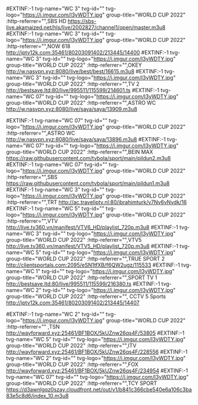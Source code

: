 #EXTINF:-1  tvg-name="WC 3" tvg-id="" tvg-logo="https://i.imgur.com/I3yWDTY.jpg" group-title="WORLD CUP 2022" :http-referrer="",SBS HD
https://sbs-live.akamaized.net/hls/live/2002827/channel1/open/master.m3u8
#EXTINF:-1  tvg-name="WC 3" tvg-id="" tvg-logo="https://i.imgur.com/I3yWDTY.jpg" group-title="WORLD CUP 2022" :http-referrer="",NOW 618
http://iptv12k.com:35461/80203091402/213445/14400
#EXTINF:-1  tvg-name="WC 3" tvg-id="" tvg-logo="https://i.imgur.com/I3yWDTY.jpg" group-title="WORLD CUP 2022" :http-referrer="",OKEY
http://w.nasvpn.xyz:8080/live/best/best/16615.m3u8
#EXTINF:-1  tvg-name="WC 3" tvg-id="" tvg-logo="https://i.imgur.com/I3yWDTY.jpg" group-title="WORLD CUP 2022" :http-referrer="",TV 2
http://bestsave.ltd:80/live/995511/115599/214601.ts
#EXTINF:-1  tvg-name="WC 07" tvg-id="" tvg-logo="https://i.imgur.com/I3yWDTY.jpg" group-title="WORLD CUP 2022" :http-referrer="",ASTRO WC
http://w.nasvpn.xyz:8080/live/saya/saya/13909.m3u8

#EXTINF:-1  tvg-name="WC 07" tvg-id="" tvg-logo="https://i.imgur.com/I3yWDTY.jpg" group-title="WORLD CUP 2022" :http-referrer="",ASTRO WC
http://w.nasvpn.xyz:8080/live/saya/saya/13896.m3u8
#EXTINF:-1  tvg-name="WC 07" tvg-id="" tvg-logo="https://i.imgur.com/I3yWDTY.jpg" group-title="WORLD CUP 2022" :http-referrer="",BEIN MAX
https://raw.githubusercontent.com/tvbola/sport/main/pildun2.m3u8
#EXTINF:-1  tvg-name="WC 07" tvg-id="" tvg-logo="https://i.imgur.com/I3yWDTY.jpg" group-title="WORLD CUP 2022" :http-referrer="",SBS
https://raw.githubusercontent.com/tvbola/sport/main/pildun1.m3u8
#EXTINF:-1  tvg-name="WC 3" tvg-id="" tvg-logo="https://i.imgur.com/I3yWDTY.jpg" group-title="WORLD CUP 2022" :http-referrer="",TRT
http://ac.traveliptv.nl:80/ibrahimturk/v7Nv6vNvdk/16
#EXTINF:-1  tvg-name="WC 5" tvg-id="" tvg-logo="https://i.imgur.com/I3yWDTY.jpg" group-title="WORLD CUP 2022" :http-referrer="",VTV
http://live.tv360.vn/manifest/VTV6_HD/playlist_720p.m3u8
#EXTINF:-1  tvg-name="WC 3" tvg-id="" tvg-logo="https://i.imgur.com/I3yWDTY.jpg" group-title="WORLD CUP 2022" :http-referrer="",VTV5
http://live.tv360.vn/manifest/VTV5_HD/playlist_720p.m3u8
#EXTINF:-1  tvg-name="WC 5" tvg-id="" tvg-logo="https://i.imgur.com/I3yWDTY.jpg" group-title="WORLD CUP 2022" :http-referrer="",TRUE SPORT 2
http://clientsportals.com:2095/eSN1tfXB/f6QW2ugz/115533
#EXTINF:-1  tvg-name="WC 1" tvg-id="" tvg-logo="https://i.imgur.com/I3yWDTY.jpg" group-title="WORLD CUP 2022" :http-referrer="",SPORT TV 1
http://bestsave.ltd:80/live/995511/115599/216380.ts
#EXTINF:-1  tvg-name="WC 2" tvg-id="" tvg-logo="https://i.imgur.com/I3yWDTY.jpg" group-title="WORLD CUP 2022" :http-referrer="", CCTV 5 Sports
http://iptv12k.com:35461/80203091402/213445/14407

#EXTINF:-1  tvg-name="WC 2" tvg-id="" tvg-logo="https://i.imgur.com/I3yWDTY.jpg" group-title="WORLD CUP 2022" :http-referrer="" ,TSN
http://wayforward.xyz:25461/BF1BOX/5kUZnw26qs4F/53805
#EXTINF:-1  tvg-name="WC 5" tvg-id="" tvg-logo="https://i.imgur.com/I3yWDTY.jpg" group-title="WORLD CUP 2022" :http-referrer="",ITV
http://wayforward.xyz:25461/BF1BOX/5kUZnw26qs4F/228556
#EXTINF:-1  tvg-name="WC 2" tvg-id="" tvg-logo="https://i.imgur.com/I3yWDTY.jpg" group-title="WORLD CUP 2022" :http-referrer="",FOX
http://wayforward.xyz:25461/BF1BOX/5kUZnw26qs4F/234954
#EXTINF:-1  tvg-name="WC 07" tvg-id="" tvg-logo="https://i.imgur.com/I3yWDTY.jpg" group-title="WORLD CUP 2022" :http-referrer="",TCY SPORT
https://d3awnlgqz0szay.cloudfront.net/out/v1/b841c366cbe540e6a106c3ba83e5c8d6/index_10.m3u8
